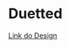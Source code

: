 # Duetted

[Link do Design](https://www.figma.com/design/ggteFqrYQ3gpwIWzjyDkmu/Untitled?node-id=0-1&t=6XyL1zDeptUCetSA-1 "Protótipo Figma")
